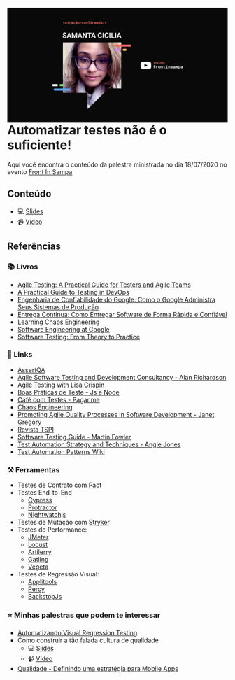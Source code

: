 <img src="../.github/front-in-sampa.jpeg"
     alt="Front In Sampa"
     style="float: left; margin-right: 10px;" 
     width="1200" />

# Automatizar testes não é o suficiente!

Aqui você encontra o conteúdo da palestra ministrada no dia 18/07/2020 no evento [Front In Sampa](https://www.frontinsampa.com.br/)

## Conteúdo

- :computer: [Slides](https://speakerdeck.com/samycici/automatizar-testes-nao-e-suficiente)
- :video_camera: [Vídeo](https://www.youtube.com/c/FrontinSampa)

## Referências

### :books: Livros

- [Agile Testing: A Practical Guide for Testers and Agile Teams](https://www.amazon.com.br/dp/B001QL5N4K/ref=cm_sw_r_tw_dp_x_Aj4cFbPVZX3NG)
- [A Practical Guide to Testing in DevOps](https://leanpub.com/testingindevops)
- [Engenharia de Confiabilidade do Google: Como o Google Administra Seus Sistemas de Produção](https://www.amazon.com.br/dp/8575225170/?coliid=I2KABQ8ZSMV1YC&colid=2ACIQ01SKFMIE&psc=1&ref_=lv_ov_lig_dp_it)
- [Entrega Contínua: Como Entregar Software de Forma Rápida e Confiável](https://www.amazon.com.br/dp/B016LFWKG4/?coliid=I3A2MSMPJAT9LU&colid=2ACIQ01SKFMIE&psc=0&ref_=lv_ov_lig_dp_it)
- [Learning Chaos Engineering](https://www.amazon.com.br/dp/1492051004/?coliid=I1FEAJORXLCRLP&colid=2ACIQ01SKFMIE&psc=1&ref_=lv_ov_lig_dp_it)
- [Software Engineering at Google](https://www.amazon.com.br/dp/1492082791/?coliid=I1E517XGRZ6GHW&colid=2ACIQ01SKFMIE&psc=1&ref_=lv_ov_lig_dp_it)
- [Software Testing: From Theory to Practice](https://sttp.site/)


### :link: Links

- [AssertQA](https://medium.com/assertqualityassurance)
- [Agile Software Testing and Development Consultancy - Alan Richardson](https://www.eviltester.com/)
- [Agile Testing with Lisa Crispin](https://lisacrispin.com/)
- [Boas Práticas de Teste - Js e Node](https://github.com/goldbergyoni/javascript-testing-best-practices/blob/master/readme-pt-br.md)
- [Café com Testes - Pagar.me](https://github.com/pagarme/cafe-com-testes)
- [Chaos Engineering](https://github.com/dastergon/awesome-chaos-engineering)
- [Promoting Agile Quality Processes in Software Development - Janet Gregory](https://janetgregory.ca/)
- [Revista TSPI](https://medium.com/revista-tspi)
- [Software Testing Guide - Martin Fowler](https://martinfowler.com/testing/)
- [Test Automation Strategy and Techniques - Angie Jones](https://angiejones.tech/)
- [Test Automation Patterns Wiki](https://testautomationpatterns.org/wiki/index.php/Main_Page)

### :hammer_and_pick: Ferramentas

- Testes de Contrato com [Pact](https://pact.io/)
- Testes End-to-End
    - [Cypress](https://www.cypress.io/)
    - [Protractor](https://www.protractortest.org/#/)
    - [Nightwatchjs](https://nightwatchjs.org/)
- Testes de Mutação com [Stryker](https://stryker-mutator.io/)
- Testes de Performance:
    - [JMeter](https://jmeter.apache.org/)
    - [Locust](https://locust.io/)
    - [Artilerry](https://artillery.io/)
    - [Gatling](https://gatling.io/)
    - [Vegeta](https://github.com/tsenart/vegeta)
- Testes de Regressão Visual:
    - [Applitools](https://applitools.com/)
    - [Percy](https://percy.io/)
    - [BackstopJs](https://github.com/garris/BackstopJS)

### :star: Minhas palestras que podem te interessar

- [Automatizando Visual Regression Testing](https://www.slideshare.net/samantacicilia/intercon-automatizando-visual-regression-testing)
- Como construir a tão falada cultura de qualidade
    - :computer: [Slides](https://speakerdeck.com/samycici/como-construir-a-tao-falada-cultura-de-qualidade)
    - :video_camera: [Vídeo](https://youtu.be/jFBkL2Sq7XQ)
- [Qualidade - Definindo uma estratégia para Mobile Apps](https://speakerdeck.com/samycici/qualidade-definindo-uma-estrategia-para-mobile-apps)
